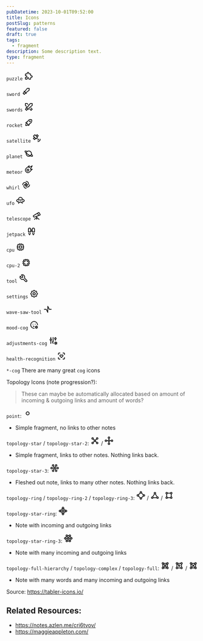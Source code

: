 ```yaml
---
pubDatetime: 2023-10-01T09:52:00
title: Icons
postSlug: patterns
featured: false
draft: true
tags:
  - fragment
description: Some description text.
type: fragment
---
```

`puzzle`
<svg xmlns="http://www.w3.org/2000/svg" class="icon icon-tabler icon-tabler-puzzle" width="24" height="24" viewBox="0 0 24 24" stroke-width="2" stroke="currentColor" fill="none" stroke-linecap="round" stroke-linejoin="round">
   <path stroke="none" d="M0 0h24v24H0z" fill="none"></path>
   <path d="M4 7h3a1 1 0 0 0 1 -1v-1a2 2 0 0 1 4 0v1a1 1 0 0 0 1 1h3a1 1 0 0 1 1 1v3a1 1 0 0 0 1 1h1a2 2 0 0 1 0 4h-1a1 1 0 0 0 -1 1v3a1 1 0 0 1 -1 1h-3a1 1 0 0 1 -1 -1v-1a2 2 0 0 0 -4 0v1a1 1 0 0 1 -1 1h-3a1 1 0 0 1 -1 -1v-3a1 1 0 0 1 1 -1h1a2 2 0 0 0 0 -4h-1a1 1 0 0 1 -1 -1v-3a1 1 0 0 1 1 -1"></path>
</svg>

`sword`
<svg xmlns="http://www.w3.org/2000/svg" class="icon icon-tabler icon-tabler-sword" width="24" height="24" viewBox="0 0 24 24" stroke-width="2" stroke="currentColor" fill="none" stroke-linecap="round" stroke-linejoin="round">
   <path stroke="none" d="M0 0h24v24H0z" fill="none"></path>
   <path d="M20 4v5l-9 7l-4 4l-3 -3l4 -4l7 -9z"></path>
   <path d="M6.5 11.5l6 6"></path>
</svg>

`swords`
<svg xmlns="http://www.w3.org/2000/svg" class="icon icon-tabler icon-tabler-swords" width="24" height="24" viewBox="0 0 24 24" stroke-width="2" stroke="currentColor" fill="none" stroke-linecap="round" stroke-linejoin="round">
   <path stroke="none" d="M0 0h24v24H0z" fill="none"></path>
   <path d="M21 3v5l-11 9l-4 4l-3 -3l4 -4l9 -11z"></path>
   <path d="M5 13l6 6"></path>
   <path d="M14.32 17.32l3.68 3.68l3 -3l-3.365 -3.365"></path>
   <path d="M10 5.5l-2 -2.5h-5v5l3 2.5"></path>
</svg>

`rocket`
<svg xmlns="http://www.w3.org/2000/svg" class="icon icon-tabler icon-tabler-rocket" width="24" height="24" viewBox="0 0 24 24" stroke-width="2" stroke="currentColor" fill="none" stroke-linecap="round" stroke-linejoin="round">
   <path stroke="none" d="M0 0h24v24H0z" fill="none"></path>
   <path d="M4 13a8 8 0 0 1 7 7a6 6 0 0 0 3 -5a9 9 0 0 0 6 -8a3 3 0 0 0 -3 -3a9 9 0 0 0 -8 6a6 6 0 0 0 -5 3"></path>
   <path d="M7 14a6 6 0 0 0 -3 6a6 6 0 0 0 6 -3"></path>
   <path d="M15 9m-1 0a1 1 0 1 0 2 0a1 1 0 1 0 -2 0"></path>
</svg>

`satellite`
<svg xmlns="http://www.w3.org/2000/svg" class="icon icon-tabler icon-tabler-satellite" width="24" height="24" viewBox="0 0 24 24" stroke-width="2" stroke="currentColor" fill="none" stroke-linecap="round" stroke-linejoin="round">
   <path stroke="none" d="M0 0h24v24H0z" fill="none"></path>
   <path d="M3.707 6.293l2.586 -2.586a1 1 0 0 1 1.414 0l5.586 5.586a1 1 0 0 1 0 1.414l-2.586 2.586a1 1 0 0 1 -1.414 0l-5.586 -5.586a1 1 0 0 1 0 -1.414z"></path>
   <path d="M6 10l-3 3l3 3l3 -3"></path>
   <path d="M10 6l3 -3l3 3l-3 3"></path>
   <path d="M12 12l1.5 1.5"></path>
   <path d="M14.5 17a2.5 2.5 0 0 0 2.5 -2.5"></path>
   <path d="M15 21a6 6 0 0 0 6 -6"></path>
</svg>

`planet`
<svg xmlns="http://www.w3.org/2000/svg" class="icon icon-tabler icon-tabler-planet" width="24" height="24" viewBox="0 0 24 24" stroke-width="2" stroke="currentColor" fill="none" stroke-linecap="round" stroke-linejoin="round">
   <path stroke="none" d="M0 0h24v24H0z" fill="none"></path>
   <path d="M18.816 13.58c2.292 2.138 3.546 4 3.092 4.9c-.745 1.46 -5.783 -.259 -11.255 -3.838c-5.47 -3.579 -9.304 -7.664 -8.56 -9.123c.464 -.91 2.926 -.444 5.803 .805"></path>
   <path d="M12 12m-7 0a7 7 0 1 0 14 0a7 7 0 1 0 -14 0"></path>
</svg>

`meteor`
<svg xmlns="http://www.w3.org/2000/svg" class="icon icon-tabler icon-tabler-meteor" width="24" height="24" viewBox="0 0 24 24" stroke-width="2" stroke="currentColor" fill="none" stroke-linecap="round" stroke-linejoin="round">
   <path stroke="none" d="M0 0h24v24H0z" fill="none"></path>
   <path d="M21 3l-5 9h5l-6.891 7.086a6.5 6.5 0 1 1 -8.855 -9.506l7.746 -6.58l-1 5l9 -5z"></path>
   <path d="M9.5 14.5m-2.5 0a2.5 2.5 0 1 0 5 0a2.5 2.5 0 1 0 -5 0"></path>
</svg>

`whirl`
<svg xmlns="http://www.w3.org/2000/svg" class="icon icon-tabler icon-tabler-whirl" width="24" height="24" viewBox="0 0 24 24" stroke-width="2" stroke="currentColor" fill="none" stroke-linecap="round" stroke-linejoin="round">
   <path stroke="none" d="M0 0h24v24H0z" fill="none"></path>
   <path d="M14 12a2 2 0 1 0 -4 0a2 2 0 0 0 4 0z"></path>
   <path d="M12 21c-3.314 0 -6 -2.462 -6 -5.5s2.686 -5.5 6 -5.5"></path>
   <path d="M21 12c0 3.314 -2.462 6 -5.5 6s-5.5 -2.686 -5.5 -6"></path>
   <path d="M12 14c3.314 0 6 -2.462 6 -5.5s-2.686 -5.5 -6 -5.5"></path>
   <path d="M14 12c0 -3.314 -2.462 -6 -5.5 -6s-5.5 2.686 -5.5 6"></path>
</svg>

`ufo`
<svg xmlns="http://www.w3.org/2000/svg" class="icon icon-tabler icon-tabler-ufo" width="24" height="24" viewBox="0 0 24 24" stroke-width="2" stroke="currentColor" fill="none" stroke-linecap="round" stroke-linejoin="round">
   <path stroke="none" d="M0 0h24v24H0z" fill="none"></path>
   <path d="M16.95 9.01c3.02 .739 5.05 2.123 5.05 3.714c0 2.367 -4.48 4.276 -10 4.276s-10 -1.909 -10 -4.276c0 -1.59 2.04 -2.985 5.07 -3.724"></path>
   <path d="M7 9c0 1.105 2.239 2 5 2s5 -.895 5 -2v-.035c0 -2.742 -2.239 -4.965 -5 -4.965s-5 2.223 -5 4.965v.035"></path>
   <path d="M15 17l2 3"></path>
   <path d="M8.5 17l-1.5 3"></path>
   <path d="M12 14h.01"></path>
   <path d="M7 13h.01"></path>
   <path d="M17 13h.01"></path>
</svg>

`telescope`
<svg xmlns="http://www.w3.org/2000/svg" class="icon icon-tabler icon-tabler-telescope" width="24" height="24" viewBox="0 0 24 24" stroke-width="2" stroke="currentColor" fill="none" stroke-linecap="round" stroke-linejoin="round">
   <path stroke="none" d="M0 0h24v24H0z" fill="none"></path>
   <path d="M6 21l6 -5l6 5"></path>
   <path d="M12 13v8"></path>
   <path d="M3.294 13.678l.166 .281c.52 .88 1.624 1.265 2.605 .91l14.242 -5.165a1.023 1.023 0 0 0 .565 -1.456l-2.62 -4.705a1.087 1.087 0 0 0 -1.447 -.42l-.056 .032l-12.694 7.618c-1.02 .613 -1.357 1.897 -.76 2.905z"></path>
   <path d="M14 5l3 5.5"></path>
</svg>

`jetpack`
<svg xmlns="http://www.w3.org/2000/svg" class="icon icon-tabler icon-tabler-jetpack" width="24" height="24" viewBox="0 0 24 24" stroke-width="2" stroke="currentColor" fill="none" stroke-linecap="round" stroke-linejoin="round">
   <path stroke="none" d="M0 0h24v24H0z" fill="none"></path>
   <path d="M10 6a3 3 0 1 0 -6 0v7h6v-7z"></path>
   <path d="M14 13h6v-7a3 3 0 0 0 -6 0v7z"></path>
   <path d="M5 16c0 2.333 .667 4 2 5c1.333 -1 2 -2.667 2 -5"></path>
   <path d="M15 16c0 2.333 .667 4 2 5c1.333 -1 2 -2.667 2 -5"></path>
   <path d="M10 8h4"></path>
   <path d="M10 11h4"></path>
</svg>

`cpu`
<svg xmlns="http://www.w3.org/2000/svg" class="icon icon-tabler icon-tabler-cpu" width="24" height="24" viewBox="0 0 24 24" stroke-width="2" stroke="currentColor" fill="none" stroke-linecap="round" stroke-linejoin="round">
   <path stroke="none" d="M0 0h24v24H0z" fill="none"></path>
   <path d="M5 5m0 1a1 1 0 0 1 1 -1h12a1 1 0 0 1 1 1v12a1 1 0 0 1 -1 1h-12a1 1 0 0 1 -1 -1z"></path>
   <path d="M9 9h6v6h-6z"></path>
   <path d="M3 10h2"></path>
   <path d="M3 14h2"></path>
   <path d="M10 3v2"></path>
   <path d="M14 3v2"></path>
   <path d="M21 10h-2"></path>
   <path d="M21 14h-2"></path>
   <path d="M14 21v-2"></path>
   <path d="M10 21v-2"></path>
</svg>

`cpu-2`
<svg xmlns="http://www.w3.org/2000/svg" class="icon icon-tabler icon-tabler-cpu-2" width="24" height="24" viewBox="0 0 24 24" stroke-width="2" stroke="currentColor" fill="none" stroke-linecap="round" stroke-linejoin="round">
   <path stroke="none" d="M0 0h24v24H0z" fill="none"></path>
   <path d="M5 5m0 1a1 1 0 0 1 1 -1h12a1 1 0 0 1 1 1v12a1 1 0 0 1 -1 1h-12a1 1 0 0 1 -1 -1z"></path>
   <path d="M8 10v-2h2m6 6v2h-2m-4 0h-2v-2m8 -4v-2h-2"></path>
   <path d="M3 10h2"></path>
   <path d="M3 14h2"></path>
   <path d="M10 3v2"></path>
   <path d="M14 3v2"></path>
   <path d="M21 10h-2"></path>
   <path d="M21 14h-2"></path>
   <path d="M14 21v-2"></path>
   <path d="M10 21v-2"></path>
</svg>

`tool`
<svg xmlns="http://www.w3.org/2000/svg" class="icon icon-tabler icon-tabler-tool" width="24" height="24" viewBox="0 0 24 24" stroke-width="2" stroke="currentColor" fill="none" stroke-linecap="round" stroke-linejoin="round">
   <path stroke="none" d="M0 0h24v24H0z" fill="none"></path>
   <path d="M7 10h3v-3l-3.5 -3.5a6 6 0 0 1 8 8l6 6a2 2 0 0 1 -3 3l-6 -6a6 6 0 0 1 -8 -8l3.5 3.5"></path>
</svg>

`settings`
<svg xmlns="http://www.w3.org/2000/svg" class="icon icon-tabler icon-tabler-settings" width="24" height="24" viewBox="0 0 24 24" stroke-width="2" stroke="currentColor" fill="none" stroke-linecap="round" stroke-linejoin="round">
   <path stroke="none" d="M0 0h24v24H0z" fill="none"></path>
   <path d="M10.325 4.317c.426 -1.756 2.924 -1.756 3.35 0a1.724 1.724 0 0 0 2.573 1.066c1.543 -.94 3.31 .826 2.37 2.37a1.724 1.724 0 0 0 1.065 2.572c1.756 .426 1.756 2.924 0 3.35a1.724 1.724 0 0 0 -1.066 2.573c.94 1.543 -.826 3.31 -2.37 2.37a1.724 1.724 0 0 0 -2.572 1.065c-.426 1.756 -2.924 1.756 -3.35 0a1.724 1.724 0 0 0 -2.573 -1.066c-1.543 .94 -3.31 -.826 -2.37 -2.37a1.724 1.724 0 0 0 -1.065 -2.572c-1.756 -.426 -1.756 -2.924 0 -3.35a1.724 1.724 0 0 0 1.066 -2.573c-.94 -1.543 .826 -3.31 2.37 -2.37c1 .608 2.296 .07 2.572 -1.065z"></path>
   <path d="M9 12a3 3 0 1 0 6 0a3 3 0 0 0 -6 0"></path>
</svg>

`wave-saw-tool`
<svg xmlns="http://www.w3.org/2000/svg" class="icon icon-tabler icon-tabler-wave-saw-tool" width="24" height="24" viewBox="0 0 24 24" stroke-width="2" stroke="currentColor" fill="none" stroke-linecap="round" stroke-linejoin="round">
   <path stroke="none" d="M0 0h24v24H0z" fill="none"></path>
   <path d="M3 12h5l4 8v-16l4 8h5"></path>
</svg>

`mood-cog`
<svg xmlns="http://www.w3.org/2000/svg" class="icon icon-tabler icon-tabler-mood-cog" width="24" height="24" viewBox="0 0 24 24" stroke-width="2" stroke="currentColor" fill="none" stroke-linecap="round" stroke-linejoin="round">
   <path stroke="none" d="M0 0h24v24H0z" fill="none"></path>
   <path d="M21 12a9 9 0 1 0 -8.983 9"></path>
   <path d="M18.001 18m-2 0a2 2 0 1 0 4 0a2 2 0 1 0 -4 0"></path>
   <path d="M18.001 14.5v1.5"></path>
   <path d="M18.001 20v1.5"></path>
   <path d="M21.032 16.25l-1.299 .75"></path>
   <path d="M16.27 19l-1.3 .75"></path>
   <path d="M14.97 16.25l1.3 .75"></path>
   <path d="M19.733 19l1.3 .75"></path>
   <path d="M9 10h.01"></path>
   <path d="M15 10h.01"></path>
   <path d="M9.5 15c.658 .64 1.56 1 2.5 1"></path>
</svg>

`adjustments-cog`
<svg xmlns="http://www.w3.org/2000/svg" class="icon icon-tabler icon-tabler-adjustments-cog" width="24" height="24" viewBox="0 0 24 24" stroke-width="2" stroke="currentColor" fill="none" stroke-linecap="round" stroke-linejoin="round">
   <path stroke="none" d="M0 0h24v24H0z" fill="none"></path>
   <path d="M4 10a2 2 0 1 0 4 0a2 2 0 0 0 -4 0"></path>
   <path d="M6 4v4"></path>
   <path d="M6 12v8"></path>
   <path d="M13.199 14.399a2 2 0 1 0 -1.199 3.601"></path>
   <path d="M12 4v10"></path>
   <path d="M12 18v2"></path>
   <path d="M16 7a2 2 0 1 0 4 0a2 2 0 0 0 -4 0"></path>
   <path d="M18 4v1"></path>
   <path d="M18 9v2.5"></path>
   <path d="M19.001 19m-2 0a2 2 0 1 0 4 0a2 2 0 1 0 -4 0"></path>
   <path d="M19.001 15.5v1.5"></path>
   <path d="M19.001 21v1.5"></path>
   <path d="M22.032 17.25l-1.299 .75"></path>
   <path d="M17.27 20l-1.3 .75"></path>
   <path d="M15.97 17.25l1.3 .75"></path>
   <path d="M20.733 20l1.3 .75"></path>
</svg>

`health-recognition`
<svg xmlns="http://www.w3.org/2000/svg" class="icon icon-tabler icon-tabler-health-recognition" width="24" height="24" viewBox="0 0 24 24" stroke-width="2" stroke="currentColor" fill="none" stroke-linecap="round" stroke-linejoin="round">
   <path stroke="none" d="M0 0h24v24H0z" fill="none"></path>
   <path d="M4 8v-2a2 2 0 0 1 2 -2h2"></path>
   <path d="M4 16v2a2 2 0 0 0 2 2h2"></path>
   <path d="M16 4h2a2 2 0 0 1 2 2v2"></path>
   <path d="M16 20h2a2 2 0 0 0 2 -2v-2"></path>
   <path d="M8.603 9.61a2.04 2.04 0 0 1 2.912 0l.485 .39l.5 -.396a2.035 2.035 0 0 1 2.897 .007a2.104 2.104 0 0 1 0 2.949l-3.397 3.44l-3.397 -3.44a2.104 2.104 0 0 1 0 -2.95z"></path>
</svg>

`*-cog`
There are many great `cog` icons

Topology Icons (note progression?):
> These can maybe be automatically allocated based on amount of incoming & outgoing links and amount of words?

`point`:
<svg xmlns="http://www.w3.org/2000/svg" class="icon icon-tabler icon-tabler-point" width="24" height="24" viewBox="0 0 24 24" stroke-width="2" stroke="currentColor" fill="none" stroke-linecap="round" stroke-linejoin="round">
   <path stroke="none" d="M0 0h24v24H0z" fill="none"></path>
   <path d="M12 12m-4 0a4 4 0 1 0 8 0a4 4 0 1 0 -8 0"></path>
</svg>
- Simple fragment, no links to other notes

`topology-star` / `topology-star-2`:
<svg xmlns="http://www.w3.org/2000/svg" class="icon icon-tabler icon-tabler-topology-star" width="24" height="24" viewBox="0 0 24 24" stroke-width="2" stroke="currentColor" fill="none" stroke-linecap="round" stroke-linejoin="round">
   <path stroke="none" d="M0 0h24v24H0z" fill="none"></path>
   <path d="M8 18a2 2 0 1 0 -4 0a2 2 0 0 0 4 0z"></path>
   <path d="M20 6a2 2 0 1 0 -4 0a2 2 0 0 0 4 0z"></path>
   <path d="M8 6a2 2 0 1 0 -4 0a2 2 0 0 0 4 0z"></path>
   <path d="M20 18a2 2 0 1 0 -4 0a2 2 0 0 0 4 0z"></path>
   <path d="M14 12a2 2 0 1 0 -4 0a2 2 0 0 0 4 0z"></path>
   <path d="M7.5 7.5l3 3"></path>
   <path d="M7.5 16.5l3 -3"></path>
   <path d="M13.5 13.5l3 3"></path>
   <path d="M16.5 7.5l-3 3"></path>
</svg> / <svg xmlns="http://www.w3.org/2000/svg" class="icon icon-tabler icon-tabler-topology-star-2" width="24" height="24" viewBox="0 0 24 24" stroke-width="2" stroke="currentColor" fill="none" stroke-linecap="round" stroke-linejoin="round">
   <path stroke="none" d="M0 0h24v24H0z" fill="none"></path>
   <path d="M14 20a2 2 0 1 0 -4 0a2 2 0 0 0 4 0z"></path>
   <path d="M14 4a2 2 0 1 0 -4 0a2 2 0 0 0 4 0z"></path>
   <path d="M6 12a2 2 0 1 0 -4 0a2 2 0 0 0 4 0z"></path>
   <path d="M22 12a2 2 0 1 0 -4 0a2 2 0 0 0 4 0z"></path>
   <path d="M14 12a2 2 0 1 0 -4 0a2 2 0 0 0 4 0z"></path>
   <path d="M6 12h4"></path>
   <path d="M14 12h4"></path>
   <path d="M12 6v4"></path>
   <path d="M12 14v4"></path>
</svg>
- Simple fragment, links to other notes. Nothing links back.

`topology-star-3`:
<svg xmlns="http://www.w3.org/2000/svg" class="icon icon-tabler icon-tabler-topology-star-3" width="24" height="24" viewBox="0 0 24 24" stroke-width="2" stroke="currentColor" fill="none" stroke-linecap="round" stroke-linejoin="round">
   <path stroke="none" d="M0 0h24v24H0z" fill="none"></path>
   <path d="M10 19a2 2 0 1 0 -4 0a2 2 0 0 0 4 0z"></path>
   <path d="M18 5a2 2 0 1 0 -4 0a2 2 0 0 0 4 0z"></path>
   <path d="M10 5a2 2 0 1 0 -4 0a2 2 0 0 0 4 0z"></path>
   <path d="M6 12a2 2 0 1 0 -4 0a2 2 0 0 0 4 0z"></path>
   <path d="M18 19a2 2 0 1 0 -4 0a2 2 0 0 0 4 0z"></path>
   <path d="M14 12a2 2 0 1 0 -4 0a2 2 0 0 0 4 0z"></path>
   <path d="M22 12a2 2 0 1 0 -4 0a2 2 0 0 0 4 0z"></path>
   <path d="M6 12h4"></path>
   <path d="M14 12h4"></path>
   <path d="M15 7l-2 3"></path>
   <path d="M9 7l2 3"></path>
   <path d="M11 14l-2 3"></path>
   <path d="M13 14l2 3"></path>
</svg>
- Fleshed out note, links to many other notes. Nothing links back.

`topology-ring` / `topology-ring-2` / `topology-ring-3`:
<svg xmlns="http://www.w3.org/2000/svg" class="icon icon-tabler icon-tabler-topology-ring" width="24" height="24" viewBox="0 0 24 24" stroke-width="2" stroke="currentColor" fill="none" stroke-linecap="round" stroke-linejoin="round">
   <path stroke="none" d="M0 0h24v24H0z" fill="none"></path>
   <path d="M14 20a2 2 0 1 0 -4 0a2 2 0 0 0 4 0z"></path>
   <path d="M14 4a2 2 0 1 0 -4 0a2 2 0 0 0 4 0z"></path>
   <path d="M6 12a2 2 0 1 0 -4 0a2 2 0 0 0 4 0z"></path>
   <path d="M22 12a2 2 0 1 0 -4 0a2 2 0 0 0 4 0z"></path>
   <path d="M13.5 5.5l5 5"></path>
   <path d="M5.5 13.5l5 5"></path>
   <path d="M13.5 18.5l5 -5"></path>
   <path d="M10.5 5.5l-5 5"></path>
</svg> / <svg xmlns="http://www.w3.org/2000/svg" class="icon icon-tabler icon-tabler-topology-ring-2" width="24" height="24" viewBox="0 0 24 24" stroke-width="2" stroke="currentColor" fill="none" stroke-linecap="round" stroke-linejoin="round">
   <path stroke="none" d="M0 0h24v24H0z" fill="none"></path>
   <path d="M14 6a2 2 0 1 0 -4 0a2 2 0 0 0 4 0z"></path>
   <path d="M7 18a2 2 0 1 0 -4 0a2 2 0 0 0 4 0z"></path>
   <path d="M21 18a2 2 0 1 0 -4 0a2 2 0 0 0 4 0z"></path>
   <path d="M7 18h10"></path>
   <path d="M18 16l-5 -8"></path>
   <path d="M11 8l-5 8"></path>
</svg> / <svg xmlns="http://www.w3.org/2000/svg" class="icon icon-tabler icon-tabler-topology-ring-3" width="24" height="24" viewBox="0 0 24 24" stroke-width="2" stroke="currentColor" fill="none" stroke-linecap="round" stroke-linejoin="round">
   <path stroke="none" d="M0 0h24v24H0z" fill="none"></path>
   <path d="M8 18a2 2 0 1 0 -4 0a2 2 0 0 0 4 0z"></path>
   <path d="M20 18a2 2 0 1 0 -4 0a2 2 0 0 0 4 0z"></path>
   <path d="M20 6a2 2 0 1 0 -4 0a2 2 0 0 0 4 0z"></path>
   <path d="M8 6a2 2 0 1 0 -4 0a2 2 0 0 0 4 0z"></path>
   <path d="M6 8v8"></path>
   <path d="M18 16v-8"></path>
   <path d="M8 6h8"></path>
   <path d="M16 18h-8"></path>
</svg>

`topology-star-ring`:
<svg xmlns="http://www.w3.org/2000/svg" class="icon icon-tabler icon-tabler-topology-star-ring" width="24" height="24" viewBox="0 0 24 24" stroke-width="2" stroke="currentColor" fill="none" stroke-linecap="round" stroke-linejoin="round">
   <path stroke="none" d="M0 0h24v24H0z" fill="none"></path>
   <path d="M14 20a2 2 0 1 0 -4 0a2 2 0 0 0 4 0z"></path>
   <path d="M14 4a2 2 0 1 0 -4 0a2 2 0 0 0 4 0z"></path>
   <path d="M6 12a2 2 0 1 0 -4 0a2 2 0 0 0 4 0z"></path>
   <path d="M22 12a2 2 0 1 0 -4 0a2 2 0 0 0 4 0z"></path>
   <path d="M14 12a2 2 0 1 0 -4 0a2 2 0 0 0 4 0z"></path>
   <path d="M6 12h4"></path>
   <path d="M14 12h4"></path>
   <path d="M13.5 5.5l5 5"></path>
   <path d="M5.5 13.5l5 5"></path>
   <path d="M13.5 18.5l5 -5"></path>
   <path d="M10.5 5.5l-5 5"></path>
   <path d="M12 6v4"></path>
   <path d="M12 14v4"></path>
</svg>
- Note with incoming and outgoing links

`topology-star-ring-3`:
<svg xmlns="http://www.w3.org/2000/svg" class="icon icon-tabler icon-tabler-topology-star-ring-3" width="24" height="24" viewBox="0 0 24 24" stroke-width="2" stroke="currentColor" fill="none" stroke-linecap="round" stroke-linejoin="round">
   <path stroke="none" d="M0 0h24v24H0z" fill="none"></path>
   <path d="M10 19a2 2 0 1 0 -4 0a2 2 0 0 0 4 0z"></path>
   <path d="M18 5a2 2 0 1 0 -4 0a2 2 0 0 0 4 0z"></path>
   <path d="M10 5a2 2 0 1 0 -4 0a2 2 0 0 0 4 0z"></path>
   <path d="M6 12a2 2 0 1 0 -4 0a2 2 0 0 0 4 0z"></path>
   <path d="M18 19a2 2 0 1 0 -4 0a2 2 0 0 0 4 0z"></path>
   <path d="M14 12a2 2 0 1 0 -4 0a2 2 0 0 0 4 0z"></path>
   <path d="M22 12a2 2 0 1 0 -4 0a2 2 0 0 0 4 0z"></path>
   <path d="M6 12h4"></path>
   <path d="M14 12h4"></path>
   <path d="M15 7l-2 3"></path>
   <path d="M9 7l2 3"></path>
   <path d="M11 14l-2 3"></path>
   <path d="M13 14l2 3"></path>
   <path d="M10 5h4"></path>
   <path d="M10 19h4"></path>
   <path d="M17 17l2 -3"></path>
   <path d="M19 10l-2 -3"></path>
   <path d="M7 7l-2 3"></path>
   <path d="M5 14l2 3"></path>
</svg>
- Note with many incoming and outgoing links

`topology-full-hierarchy` / `topology-complex` / `topology-full`:
<svg xmlns="http://www.w3.org/2000/svg" class="icon icon-tabler icon-tabler-topology-full-hierarchy" width="24" height="24" viewBox="0 0 24 24" stroke-width="2" stroke="currentColor" fill="none" stroke-linecap="round" stroke-linejoin="round">
   <path stroke="none" d="M0 0h24v24H0z" fill="none"></path>
   <path d="M20 18a2 2 0 1 0 -4 0a2 2 0 0 0 4 0z"></path>
   <path d="M8 18a2 2 0 1 0 -4 0a2 2 0 0 0 4 0z"></path>
   <path d="M8 6a2 2 0 1 0 -4 0a2 2 0 0 0 4 0z"></path>
   <path d="M20 6a2 2 0 1 0 -4 0a2 2 0 0 0 4 0z"></path>
   <path d="M14 12a2 2 0 1 0 -4 0a2 2 0 0 0 4 0z"></path>
   <path d="M6 8v8"></path>
   <path d="M18 16v-8"></path>
   <path d="M8 6h8"></path>
   <path d="M16 18h-8"></path>
   <path d="M7.5 7.5l3 3"></path>
   <path d="M13.5 13.5l3 3"></path>
   <path d="M16.5 7.5l-3 3"></path>
   <path d="M10.5 13.5l-3 3"></path>
</svg> / <svg xmlns="http://www.w3.org/2000/svg" class="icon icon-tabler icon-tabler-topology-complex" width="24" height="24" viewBox="0 0 24 24" stroke-width="2" stroke="currentColor" fill="none" stroke-linecap="round" stroke-linejoin="round">
   <path stroke="none" d="M0 0h24v24H0z" fill="none"></path>
   <path d="M20 18a2 2 0 1 0 -4 0a2 2 0 0 0 4 0z"></path>
   <path d="M8 18a2 2 0 1 0 -4 0a2 2 0 0 0 4 0z"></path>
   <path d="M8 6a2 2 0 1 0 -4 0a2 2 0 0 0 4 0z"></path>
   <path d="M20 6a2 2 0 1 0 -4 0a2 2 0 0 0 4 0z"></path>
   <path d="M14 12a2 2 0 1 0 -4 0a2 2 0 0 0 4 0z"></path>
   <path d="M7.5 7.5l3 3"></path>
   <path d="M6 8v8"></path>
   <path d="M18 16v-8"></path>
   <path d="M8 6h8"></path>
   <path d="M16 18h-8"></path>
</svg> / <svg xmlns="http://www.w3.org/2000/svg" class="icon icon-tabler icon-tabler-topology-full" width="24" height="24" viewBox="0 0 24 24" stroke-width="2" stroke="currentColor" fill="none" stroke-linecap="round" stroke-linejoin="round">
   <path stroke="none" d="M0 0h24v24H0z" fill="none"></path>
   <path d="M20 18a2 2 0 1 0 -4 0a2 2 0 0 0 4 0z"></path>
   <path d="M8 18a2 2 0 1 0 -4 0a2 2 0 0 0 4 0z"></path>
   <path d="M8 6a2 2 0 1 0 -4 0a2 2 0 0 0 4 0z"></path>
   <path d="M20 6a2 2 0 1 0 -4 0a2 2 0 0 0 4 0z"></path>
   <path d="M6 8v8"></path>
   <path d="M18 16v-8"></path>
   <path d="M8 6h8"></path>
   <path d="M16 18h-8"></path>
   <path d="M7.5 7.5l9 9"></path>
   <path d="M7.5 16.5l9 -9"></path>
</svg>
- Note with many words and many incoming and outgoing links

Source: https://tabler-icons.io/

## Related Resources: 
- https://notes.azlen.me/cri6tvov/
- https://maggieappleton.com/